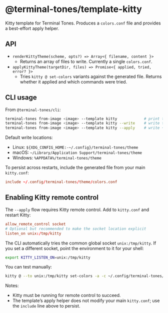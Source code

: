 # @terminal-tones/template-kitty

Kitty template for Terminal Tones. Produces a `colors.conf` file and provides a best-effort apply helper.

## API

- `renderKittyTheme(scheme, opts?) => Array<{ filename, content }>`
  - Returns an array of files to write. Currently a single `colors.conf`.
- `applyKittyTheme(targetDir, files) => Promise<{ applied, tried, error? }>`
  - Tries `kitty @ set-colors` variants against the generated file. Returns whether it applied and which commands were tried.

## CLI usage

From `@terminal-tones/cli`:

```sh
terminal-tones from-image <image> --template kitty            # print to stdout
terminal-tones from-image <image> --template kitty --write    # write to config dir
terminal-tones from-image <image> --template kitty --apply    # write + apply
```

Default write locations:

- Linux: `${XDG_CONFIG_HOME:-~/.config}/terminal-tones/theme`
- macOS: `~/Library/Application Support/terminal-tones/theme`
- Windows: `%APPDATA%/terminal-tones/theme`

To persist across restarts, include the generated file from your main `kitty.conf`:

```conf
include ~/.config/terminal-tones/theme/colors.conf
```

## Enabling Kitty remote control

The `--apply` flow requires Kitty remote control. Add to `kitty.conf` and restart Kitty:

```conf
allow_remote_control socket
# Optional but recommended to make the socket location explicit
listen_on unix:/tmp/kitty
```

The CLI automatically tries the common global socket `unix:/tmp/kitty`. If you set a different socket, point the environment to it for your shell:

```sh
export KITTY_LISTEN_ON=unix:/tmp/kitty
```

You can test manually:

```sh
kitty @ --to unix:/tmp/kitty set-colors -a -c ~/.config/terminal-tones/theme/colors.conf
```

Notes:

- Kitty must be running for remote control to succeed.
- The template’s apply helper does not modify your main `kitty.conf`; use the `include` line above to persist.
